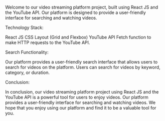 Welcome to our video streaming platform project, built using React JS and the YouTube API. Our platform is designed to provide a user-friendly interface for searching and watching videos.


Technology Stack:

React JS
CSS
Layout (Grid and Flexbox)
YouTube API
Fetch function to make HTTP requests to the YouTube API.


Search Functionality:

Our platform provides a user-friendly search interface that allows users to search for videos on the platform. Users can search for videos by keyword, category, or duration.


Conclusion:

In conclusion, our video streaming platform project using React JS and the YouTube API is a powerful tool for users to enjoy  videos. Our platform provides a user-friendly interface for searching and watching videos. We hope that you enjoy using our platform and find it to be a valuable tool for you.

